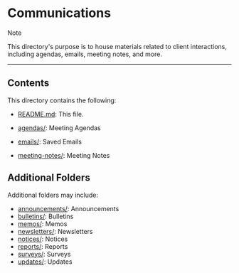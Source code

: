 # Communications

> [!NOTE]
> This directory's purpose is to house materials related to client interactions, including agendas, emails, meeting notes, and more.

***

## Contents

This directory contains the following:

- [README.md](README.md): This file.

- [agendas/](agendas/): Meeting Agendas
- [emails/](emails/): Saved Emails
- [meeting-notes/](meeting-notes/): Meeting Notes

## Additional Folders

Additional folders may include:

- [announcements/](announcements/): Announcements
- [bulletins/](bulletins/): Bulletins
- [memos/](memos/): Memos
- [newsletters/](newsletters/): Newsletters
- [notices/](notices/): Notices
- [reports/](reports/): Reports
- [surveys/](surveys/): Surveys
- [updates/](updates/): Updates
